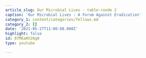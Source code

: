 ```yaml
---
article_slug: Our Microbial Lives - table-ronde 2
caption: 'Our Microbial Lives : A Forum Against Eradication'
category_1: content/categories/fellows.md
category_2: []
date: '2021-05-27T11:00:08.000Z'
highlight: false
id: 87MEaKh26g0
type: youtube

---
```

